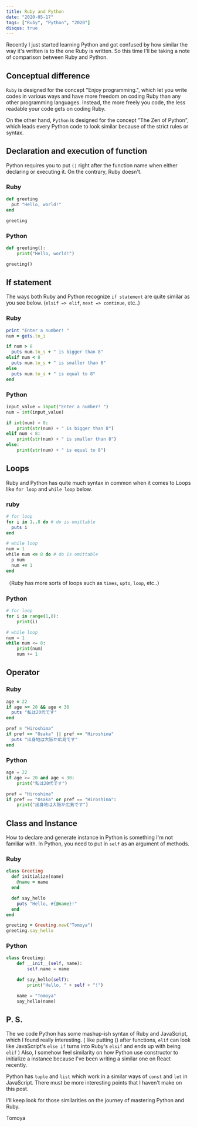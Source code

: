 ```yaml
---
title: Ruby and Python
date: "2020-05-17"
tags: ["Ruby", "Python", "2020"]
disqus: true
---
```


Recently I just started learning Python and got confused by how similar the way it's written is to the one Ruby is written. So this time I'll be taking a note of comparison between Ruby and Python.

## Conceptual difference
`Ruby` is designed for the concept "Enjoy programming.", which let you write codes in various ways and have more freedom on coding Ruby than any other programming languages. Instead, the more freely you code, the less readable your code gets on coding Ruby.

On the other hand, `Python` is designed for the concept "The Zen of Python", which leads every Python code to look similar because of the strict rules or syntax.


## Declaration and execution of function
Python requires you to put `()` right after the function name when either declaring or executing it. On the contrary, Ruby doesn't.
### Ruby
```ruby
def greeting
  put "Hello, world!"
end

greeting
```

### Python
```python
def greeting():
    print("Hello, world!")

greeting()
```

## If statement
The ways both Ruby and Python recognize `if statement` are quite similar as you see below. (`elsif => elif`, `next => continue`, etc..)

### Ruby
```ruby
print "Enter a number! "
num = gets.to_i

if num > 8
  puts num.to_s + " is bigger than 8"
elsif num < 8
  puts num.to_s + " is smaller than 8"
else
  puts num.to_s + " is equal to 8"
end
```

### Python
```python
input_value = input("Enter a number! ")
num = int(input_value)

if int(num) > 8:
    print(str(num) + " is bigger than 8")
elif num < 8:
    print(str(num) + " is smaller than 8")
else:
    print(str(num) + " is equal to 8")
```

## Loops
Ruby and Python has quite much syntax in common when it comes to Loops like `for loop` and `while loop` below. 

### ruby
```ruby
# for loop
for i in 1..8 do # do is omittable
  puts i
end

# while loop
num = 1
while num <= 8 do # do is omittable
  p num
  num += 1
end
```
（Ruby has more sorts of loops such as `times`, `upto`, `loop`, etc..）

### Python
```python
# for loop
for i in range(1,8):
    print(i)

# while loop
num = 1
while num <= 8:
    print(num)
    num += 1
```

## Operator
### Ruby

```ruby
age = 22
if age >= 20 && age < 30
  puts "私は20代です"
end

pref = "Hiroshima"
if pref == "Osaka" || pref == "Hiroshima"
  puts "出身地は大阪か広島です"
end
```

### Python

```python
age = 22
if age >= 20 and age < 30:
    print("私は20代です")

pref = "Hiroshima"
if pref == "Osaka" or pref == "Hiroshima":
    print("出身地は大阪か広島です")

```

## Class and Instance
How to declare and generate instance in Python is something I'm not familiar with. In Python, you need to put in `self` as an argument of methods.

### Ruby
```ruby
class Greeting
  def initialize(name)
    @name = name
  end

  def say_hello
    puts "Hello, #{@name}!"
  end
end

greeting = Greeting.new("Tomoya")
greeting.say_hello
```

### Python
```python
class Greeting:
    def __init__(self, name):
        self.name = name

    def say_hello(self):
        print("Hello, " + self + "!")

    name = "Tomoya"
    say_hello(name)
```


## P. S.
The we code Python has some mashup-ish syntax of Ruby and JavaScript, which I found really interesting. ( like putting () after functions, `elif` can look like JavaScript's `else if` turns into Ruby's `elsif` and ends up with being `elif` ) Also, I somehow feel similarity on how Python use constructor to initialize a instance because I've been writing a similar one on React recently.

Python has `tuple` and `list` which work in a similar ways of `const` and `let` in JavaScript. There must be more interesting points that I haven't make on this post.

I'll keep look for those similarities on the journey of mastering Python and Ruby.

Tomoya